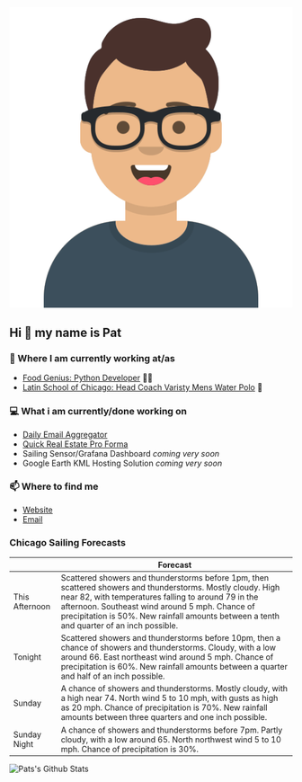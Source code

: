[![Social banner for p-j-falconer](https://raw.githubusercontent.com/P-J-FALCONER/P-J-FALCONER/master/assets/avataaars.svg)](https://patfalconer.com/)
## Hi :wave: my name is Pat

### 💼 Where I am currently working at/as
- [Food Genius: Python Developer](https://getfoodgenius.com/) 🍔🐍
- [Latin School of Chicago: Head Coach Varisty Mens Water Polo](https://www.latinschool.org/) 🤽


### 💻 What i am currently/done working on
 - [Daily Email Aggregator](https://github.com/P-J-FALCONER/dott_daily_mail)
 - [Quick Real Estate Pro Forma](https://github.com/P-J-FALCONER/henry)
 - Sailing Sensor/Grafana Dashboard *coming very soon*
 - Google Earth KML Hosting Solution *coming very soon*

### 📫 Where to find me
 - [Website](https://patfalconer.com/)
 - [Email](mailto:patrick.j.falconer@gmail.com)


### Chicago Sailing Forecasts
|   | Forecast  |
|---|---|
| This Afternoon | Scattered showers and thunderstorms before 1pm, then scattered showers and thunderstorms. Mostly cloudy. High near 82, with temperatures falling to around 79 in the afternoon. Southeast wind around 5 mph. Chance of precipitation is 50%. New rainfall amounts between a tenth and quarter of an inch possible. |
| Tonight | Scattered showers and thunderstorms before 10pm, then a chance of showers and thunderstorms. Cloudy, with a low around 66. East northeast wind around 5 mph. Chance of precipitation is 60%. New rainfall amounts between a quarter and half of an inch possible. |
| Sunday | A chance of showers and thunderstorms. Mostly cloudy, with a high near 74. North wind 5 to 10 mph, with gusts as high as 20 mph. Chance of precipitation is 70%. New rainfall amounts between three quarters and one inch possible. |
| Sunday Night | A chance of showers and thunderstorms before 7pm. Partly cloudy, with a low around 65. North northwest wind 5 to 10 mph. Chance of precipitation is 30%. |

![Pats's Github Stats](https://github-readme-stats.vercel.app/api?username=p-j-falconer&show_icons=true&theme=radical)
